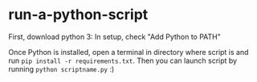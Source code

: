 # run-a-python-script

First, download python 3: 
In setup, check "Add Python to PATH"

Once Python is installed, open a terminal in directory where script is and run `pip install -r requirements.txt`.
Then you can launch script by running `python scriptname.py` :)
